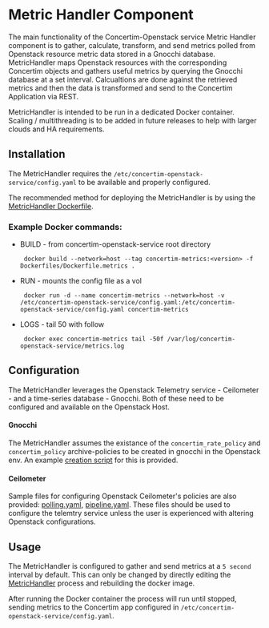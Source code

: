 # Metric Handler Component

The main functionality of the Concertim-Openstack service Metric Handler component is to gather, calculate, transform, and send metrics polled from Openstack resource metric data stored in a Gnocchi database. MetricHandler maps Openstack resources with the corresponding Concertim objects and gathers useful metrics by querying the Gnocchi database at a set interval. Calcualtions are done against the retrieved metrics and then the data is transformed and send to the Concertim Application via REST.

MetricHandler is intended to be run in a dedicated Docker container. Scaling / multithreading is to be added in future releases to help with larger clouds and HA requirements.

## Installation

The MetricHandler requires the `/etc/concertim-openstack-service/config.yaml` to be available and properly configured.

The recommended method for deploying the MetricHandler is by using the [MetricHandler Dockerfile](/Dockerfiles/Dockerfile.metrics).

### Example Docker commands:

- BUILD - from concertim-openstack-service root directory
    ``````
     docker build --network=host --tag concertim-metrics:<version> -f Dockerfiles/Dockerfile.metrics .
    ``````
- RUN - mounts the config file as a vol
    ``````
     docker run -d --name concertim-metrics --network=host -v /etc/concertim-openstack-service/config.yaml:/etc/concertim-openstack-service/config.yaml concertim-metrics
     ``````
- LOGS - tail 50 with follow
    ``````
     docker exec concertim-metrics tail -50f /var/log/concertim-openstack-service/metrics.log
     ``````

## Configuration

The MetricHandler leverages the Openstack Telemetry service - Ceilometer - and a time-series database - Gnocchi. Both of these need to be configured and available on the Openstack Host.

#### Gnocchi

The MetricHandler assumes the existance of the `concertim_rate_policy` and `concertim_policy` archive-policies to be created in gnocchi in the Openstack env. An example [creation script](/etc/concertim-archive-policy-create.sql) for this is provided. 

#### Ceilometer

Sample files for configuring Openstack Ceilometer's policies are also provided: [polling.yaml](/etc/polling-sample.yaml), [pipeline.yaml](/etc/pipeline-sample.yaml). These files should be used to configure the telemtry service unless the user is experienced with altering Openstack configurations.

## Usage

The MetricHandler is configured to gather and send metrics at a `5 second` interval by default. This can only be changed by directly editing the [MetricHandler](/metric_driver.py) process and rebuilding the docker image.

After running the Docker container the process will run until stopped, sending metrics to the Concertim app configured in `/etc/concertim-openstack-service/config.yaml`.